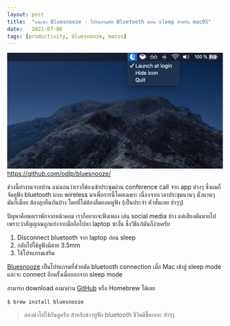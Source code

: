 ```yaml
---
layout: post
title:  "แนะนำ Bluesnooze - โปรแกรมตัด Bluetooth ตอน sleep สำหรับ macOS"
date:   2021-07-06
tags: [productivity, bluesnooze, macos]
---
```


![Bluesnooze](https://raw.githubusercontent.com/odlp/bluesnooze/main/images/screenshot.png)
<https://github.com/odlp/bluesnooze/>

ช่วงนี้ทำงานจากบ้าน แน่นอนว่าเราก็ต้องเข้าประชุมผ่าน conference call จาก app ต่างๆ ซึ่งผมก็จัดหูฟัง bluetooth แบบ wireless มาเพื่อการนี้โดยเฉพาะ เนื่องจากเวลาประชุมนานๆ นั่งนานๆ มันก็เมื่อย ต้องลุกยืนกันบ้าง โดยที่ไม่ต้องลืมถอดหูฟัง (เป็นประจำ หัวสั่นเลย ฮ่าๆๆ)  

ปัญหาคือพอเราพักจากหน้าคอม เราก็อยากจะฟังเพลง เล่น social media บ้าง แต่เสียงดันหายไป เพราะว่าสัญญาณถูกแย่งจากมือถือไปหา laptop ซะงั้น ซึ่งวิธีแก้มันก็ง่ายครับ

1. Disconnect bluetooth จาก laptop ก่อน sleep
2. กลับไปใช้หูฟังมีสาย 3.5mm
3. ใช้โปรแกรมเสริม

[Bluesnooze](https://github.com/odlp/bluesnooze/) เป็นโปรแกรมที่ช่วยตัด bluetooth connection เมื่อ Mac เข้าสู่ sleep mode และจะ connect อีกครั้งเมื่อออกจาก sleep mode  

สามารถ download ลงมาผ่าน [GitHub](https://github.com/odlp/bluesnooze/releases) หรือ Homebrew ได้เลย

```shell
$ brew install bluesnooze
```

> ลองนำไปใช้กันดูครับ สำหรับชาวหูฟัง bluetooth ชีวิตดีขึ้นเยอะ ฮ่าๆๆ
